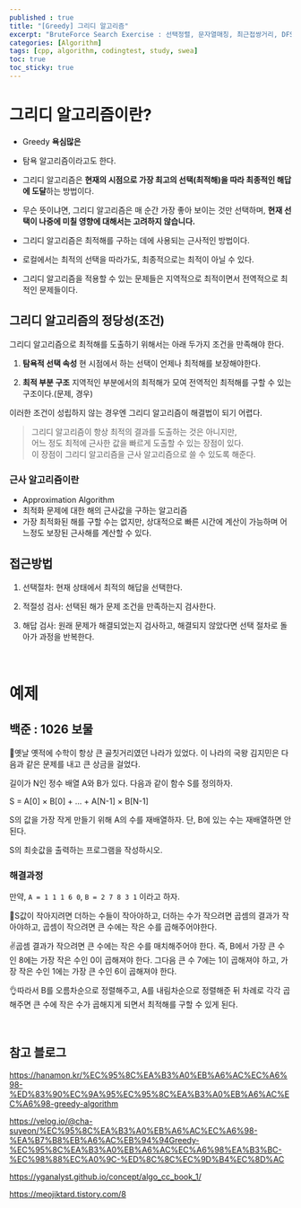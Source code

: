 ```yaml
---
published : true
title: "[Greedy] 그리디 알고리즘"
excerpt: "BruteForce Search Exercise : 선택정렬, 문자열매칭, 최근접쌍거리, DFS, BFS"
categories: [Algorithm]
tags: [cpp, algorithm, codingtest, study, swea]
toc: true
toc_sticky: true
---
```


# 그리디 알고리즘이란?  

+ Greedy **욕심많은**
+ 탐욕 알고리즘이라고도 한다.
+ 그리디 알고리즘은 **현재의 시점으로 가장 최고의 선택(최적해)을 따라 최종적인 해답에 도달**하는 방법이다.  
+ 무슨 뜻이냐면, 그리디 알고리즘은 매 순간 가장 좋아 보이는 것만 선택하며, **현재 선택이 나중에 미칠 영향에 대해서는 고려하지 않습니다.**  
  
+ 그리디 알고리즘은 최적해를 구하는 데에 사용되는 근사적인 방법이다.  
+ 로컬에서는 최적의 선택을 따라가도, 최종적으로는 최적이 아닐 수 있다.  
+ 그리디 알고리즘을 적용할 수 있는 문제들은 지역적으로 최적이면서 전역적으로 최적인 문제들이다.


## 그리디 알고리즘의 정당성(조건)

그리디 알고리즘으로 최적해를 도출하기 위해서는 아래 두가지 조건을 만족해야 한다.  
  
1. **탐욕적 선택 속성**
현 시점에서 하는 선택이 언제나 최적해를 보장해야한다.  
  
2. **최적 부분 구조**
지역적인 부분에서의 최적해가 모여 전역적인 최적해를 구할 수 있는 구조이다.(문제, 경우)  

이러한 조건이 성립하지 않는 경우엔 그리디 알고리즘이 해결법이 되기 어렵다.  

> 그리디 알고리즘이 항상 최적의 결과를 도출하는 것은 아니지만,  
> 어느 정도 최적에 근사한 값을 빠르게 도출할 수 있는 장점이 있다.  
> 이 장점이 그리디 알고리즘을 근사 알고리즘으로 쓸 수 있도록 해준다.

### 근사 알고리즘이란

+ Approximation Algorithm
+ 최적화 문제에 대한 해의 근사값을 구하는 알고리즘
+ 가장 최적화된 해를 구할 수는 없지만, 상대적으로 빠른 시간에 계산이 가능하며 어느정도 보장된 근사해를 계산할 수 있다.

## 접근방법

1. 선택절차: 현재 상태에서 최적의 해답을 선택한다.

2. 적절성 검사: 선택된 해가 문제 조건을 만족하는지 검사한다.

3. 해답 검사: 원래 문제가 해결되었는지 검사하고, 해결되지 않았다면 선택 절차로 돌아가 과정을 반복한다.
  
<br/>

# 예제

## 백준 : 1026 보물

👀옛날 옛적에 수학이 항상 큰 골칫거리였던 나라가 있었다. 이 나라의 국왕 김지민은 다음과 같은 문제를 내고 큰 상금을 걸었다.  

길이가 N인 정수 배열 A와 B가 있다. 다음과 같이 함수 S를 정의하자.  

S = A[0] × B[0] + ... + A[N-1] × B[N-1]  

S의 값을 가장 작게 만들기 위해 A의 수를 재배열하자. 단, B에 있는 수는 재배열하면 안 된다.  

S의 최솟값을 출력하는 프로그램을 작성하시오.  

### 해결과정

만약, `A = 1 1 1 6 0`, `B = 2 7 8 3 1` 이라고 하자.

🤘S값이 작아지려면 더하는 수들이 작아야하고, 더하는 수가 작으려면 곱셈의 결과가 작아야하고, 곱셈이 작으려면 큰 수에는 작은 수를 곱해주어야한다.

✌️곱셈 결과가 작으려면 큰 수에는 작은 수를 매치해주어야 한다. 즉, B에서 가장 큰 수인 8에는 가장 작은 수인 0이 곱해져야 한다. 그다음 큰 수 7에는 1이 곱해져야 하고, 가장 작은 수인 1에는 가장 큰 수인 6이 곱해져야 한다.

👌따라서 B를 오름차순으로 정렬해주고, A를 내림차순으로 정렬해준 뒤 차례로 각각 곱해주면 큰 수에 작은 수가 곱해지게 되면서 최적해를 구할 수 있게 된다.

<br/>

## 참고 블로그

<https://hanamon.kr/%EC%95%8C%EA%B3%A0%EB%A6%AC%EC%A6%98-%ED%83%90%EC%9A%95%EC%95%8C%EA%B3%A0%EB%A6%AC%EC%A6%98-greedy-algorithm>

<https://velog.io/@cha-suyeon/%EC%95%8C%EA%B3%A0%EB%A6%AC%EC%A6%98-%EA%B7%B8%EB%A6%AC%EB%94%94Greedy-%EC%95%8C%EA%B3%A0%EB%A6%AC%EC%A6%98%EA%B3%BC-%EC%98%88%EC%A0%9C-%ED%8C%8C%EC%9D%B4%EC%8D%AC>

<https://yganalyst.github.io/concept/algo_cc_book_1/>

<https://meojiktard.tistory.com/8>